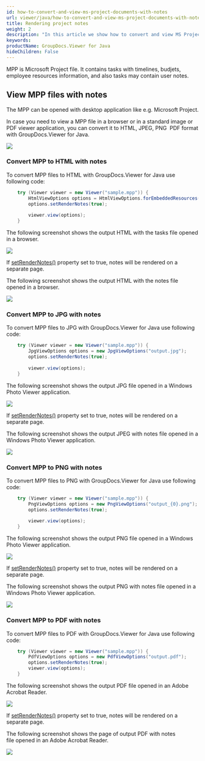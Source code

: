 ```yaml
---
id: how-to-convert-and-view-ms-project-documents-with-notes
url: viewer/java/how-to-convert-and-view-ms-project-documents-with-notes
title: Rendering project notes
weight: 2
description: "In this article we show how to convert and view MS Project Documents with notes with GroupDocs.Viewer within your Java applications."
keywords: 
productName: GroupDocs.Viewer for Java
hideChildren: False
---
```

MPP is Microsoft Project file. It contains tasks with timelines, budjets, employee resources information, and also tasks may contain user notes.

## View MPP files with notes

The MPP can be opened with desktop application like e.g. Microsoft Project.

In case you need to view a MPP file in a browser or in a standard image or PDF viewer application, you can convert it to HTML, JPEG, PNG  PDF format with GroupDocs.Viewer for Java. 

![](viewer/java/images/how-to-convert-and-view-ms-project-documents-with-notes.png)

### Convert MPP to HTML with notes

To convert MPP files to HTML with GroupDocs.Viewer for Java use following code:

```java
    try (Viewer viewer = new Viewer("sample.mpp")) {
        HtmlViewOptions options = HtmlViewOptions.forEmbeddedResources("output_{0}.html");
        options.setRenderNotes(true);
    
        viewer.view(options);
    }
```

The following screenshot shows the output HTML with the tasks file opened in a browser.

![](viewer/java/images/how-to-convert-and-view-ms-project-documents-with-notes_1.png)

If [setRenderNotes()](https://apireference.groupdocs.com/viewer/java/com.groupdocs.viewer.options/BaseViewOptions#setRenderNotes(boolean)) property set to true, notes will be rendered on a separate page.

The following screenshot shows the output HTML with the notes file opened in a browser.

![](viewer/java/images/how-to-convert-and-view-ms-project-documents-with-notes_2.png)

### Convert MPP to JPG with notes

To convert MPP files to JPG with GroupDocs.Viewer for Java use following code: 

```java
    try (Viewer viewer = new Viewer("sample.mpp")) {
        JpgViewOptions options = new JpgViewOptions("output.jpg");
        options.setRenderNotes(true);
    
        viewer.view(options);
    }
```

The following screenshot shows the output JPG file opened in a Windows Photo Viewer application.

![](viewer/java/images/how-to-convert-and-view-ms-project-documents-with-notes_3.png)

If [setRenderNotes()](https://apireference.groupdocs.com/viewer/java/com.groupdocs.viewer.options/BaseViewOptions#setRenderNotes(boolean)) property set to true, notes will be rendered on a separate page.

The following screenshot shows the output JPEG with notes file opened in a Windows Photo Viewer application.

![](viewer/java/images/how-to-convert-and-view-ms-project-documents-with-notes_4.png)

### Convert MPP to PNG with notes

To convert MPP files to PNG with GroupDocs.Viewer for Java use following code: 

```java
    try (Viewer viewer = new Viewer("sample.mpp")) {
        PngViewOptions options = new PngViewOptions("output_{0}.png");
        options.setRenderNotes(true);
    
        viewer.view(options);
    }
```

The following screenshot shows the output PNG file opened in a Windows Photo Viewer application.

![](viewer/java/images/how-to-convert-and-view-ms-project-documents-with-notes_5.png)

If [setRenderNotes()](https://apireference.groupdocs.com/viewer/java/com.groupdocs.viewer.options/BaseViewOptions#setRenderNotes(boolean)) property set to true, notes will be rendered on a separate page.

The following screenshot shows the output PNG with notes file opened in a Windows Photo Viewer application.

![](viewer/java/images/how-to-convert-and-view-ms-project-documents-with-notes_6.png)

### Convert MPP to PDF with notes

To convert MPP files to PDF with GroupDocs.Viewer for Java use following code: 

```java
    try (Viewer viewer = new Viewer("sample.mpp")) {
        PdfViewOptions options = new PdfViewOptions("output.pdf");
        options.setRenderNotes(true);
        viewer.view(options);
    }
```

The following screenshot shows the output PDF file opened in an Adobe Acrobat Reader.

![](viewer/java/images/how-to-convert-and-view-ms-project-documents-with-notes_7.png)

If [setRenderNotes()](https://apireference.groupdocs.com/viewer/java/com.groupdocs.viewer.options/BaseViewOptions#setRenderNotes(boolean)) property set to true, notes will be rendered on a separate page.

The following screenshot shows the page of output PDF with notes file opened in an Adobe Acrobat Reader.

![](viewer/java/images/how-to-convert-and-view-ms-project-documents-with-notes_8.png)
